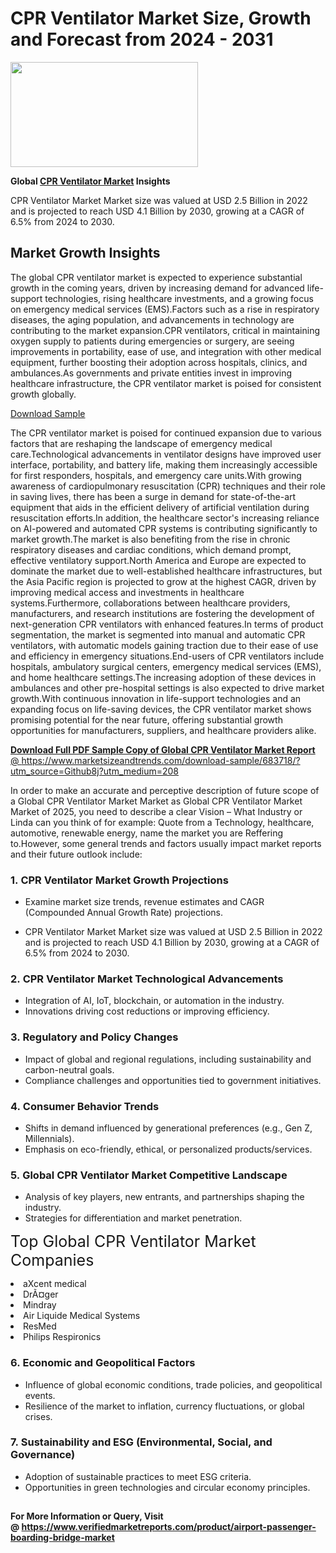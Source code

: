 <H1>CPR Ventilator Market Size, Growth and Forecast from 2024 - 2031</H1><img class="aligncenter size-medium wp-image-584254" src="https://thirdeyenews.in/wp-content/uploads/2024/09/Global-Market-Research-300x168.jpeg" alt="" width="300" height="168" /><p><strong>Global&nbsp;<a href="https://www.marketsizeandtrends.com/download-sample/683718/?utm_source=Github8j?utm_medium=208">CPR Ventilator Market</a> Insights</strong></p><p>CPR Ventilator Market Market size was valued at USD 2.5 Billion in 2022 and is projected to reach USD 4.1 Billion by 2030, growing at a CAGR of 6.5% from 2024 to 2030.</p><p><h2>Market Growth Insights</h2> <p>The global CPR ventilator market is expected to experience substantial growth in the coming years, driven by increasing demand for advanced life-support technologies, rising healthcare investments, and a growing focus on emergency medical services (EMS).Factors such as a rise in respiratory diseases, the aging population, and advancements in technology are contributing to the market expansion.CPR ventilators, critical in maintaining oxygen supply to patients during emergencies or surgery, are seeing improvements in portability, ease of use, and integration with other medical equipment, further boosting their adoption across hospitals, clinics, and ambulances.As governments and private entities invest in improving healthcare infrastructure, the CPR ventilator market is poised for consistent growth globally.</p> <p><a href="#">Download Sample</a></p> <p>The CPR ventilator market is poised for continued expansion due to various factors that are reshaping the landscape of emergency medical care.Technological advancements in ventilator designs have improved user interface, portability, and battery life, making them increasingly accessible for first responders, hospitals, and emergency care units.With growing awareness of cardiopulmonary resuscitation (CPR) techniques and their role in saving lives, there has been a surge in demand for state-of-the-art equipment that aids in the efficient delivery of artificial ventilation during resuscitation efforts.In addition, the healthcare sector's increasing reliance on AI-powered and automated CPR systems is contributing significantly to market growth.The market is also benefiting from the rise in chronic respiratory diseases and cardiac conditions, which demand prompt, effective ventilatory support.North America and Europe are expected to dominate the market due to well-established healthcare infrastructures, but the Asia Pacific region is projected to grow at the highest CAGR, driven by improving medical access and investments in healthcare systems.Furthermore, collaborations between healthcare providers, manufacturers, and research institutions are fostering the development of next-generation CPR ventilators with enhanced features.In terms of product segmentation, the market is segmented into manual and automatic CPR ventilators, with automatic models gaining traction due to their ease of use and efficiency in emergency situations.End-users of CPR ventilators include hospitals, ambulatory surgical centers, emergency medical services (EMS), and home healthcare settings.The increasing adoption of these devices in ambulances and other pre-hospital settings is also expected to drive market growth.With continuous innovation in life-support technologies and an expanding focus on life-saving devices, the CPR ventilator market shows promising potential for the near future, offering substantial growth opportunities for manufacturers, suppliers, and healthcare providers alike.</p> <p><a href="#"></p><p><span class=""><strong>Download Full PDF Sample Copy of Global CPR Ventilator Market Report</strong> @ <a href="https://www.marketsizeandtrends.com/download-sample/683718/?utm_source=Github8j?utm_medium=208" target="_blank">https://www.marketsizeandtrends.com/download-sample/683718/?utm_source=Github8j?utm_medium=208</a></span></p><p>In order to make an accurate and perceptive description of future scope of a Global&nbsp;CPR Ventilator Market Market as Global&nbsp;CPR Ventilator Market Market of 2025, you need to describe a clear Vision &ndash; What Industry or Linda can you think of for example: Quote from a Technology, healthcare, automotive, renewable energy, name the market you are Reffering to.However, some general trends and factors usually impact market reports and their future outlook include:</p><h3>1.&nbsp;<strong>CPR Ventilator Market Growth Projections</strong></h3><ul><li>Examine market size trends, revenue estimates and CAGR (Compounded Annual Growth Rate) projections.</li><li><p>CPR Ventilator Market Market size was valued at USD 2.5 Billion in 2022 and is projected to reach USD 4.1 Billion by 2030, growing at a CAGR of 6.5% from 2024 to 2030.</p></li></ul><h3>2.&nbsp;<strong>CPR Ventilator Market Technological Advancements</strong></h3><ul><li>Integration of AI, IoT, blockchain, or automation in the industry.</li><li>Innovations driving cost reductions or improving efficiency.</li></ul><h3>3.&nbsp;<strong>Regulatory and Policy Changes</strong></h3><ul><li>Impact of global and regional regulations, including sustainability and carbon-neutral goals.</li><li>Compliance challenges and opportunities tied to government initiatives.</li></ul><h3>4.&nbsp;<strong>Consumer Behavior Trends</strong></h3><ul><li>Shifts in demand influenced by generational preferences (e.g., Gen Z, Millennials).</li><li>Emphasis on eco-friendly, ethical, or personalized products/services.</li></ul><h3>5.&nbsp;<strong>Global CPR Ventilator Market Competitive Landscape</strong></h3><ul><li>Analysis of key players, new entrants, and partnerships shaping the industry.</li><li>Strategies for differentiation and market penetration.</li></ul><p data-pm-slice="1 1 []"><span style="color: inherit; font-family: inherit; font-size: 25px;">Top Global CPR Ventilator Market Companies</span></p><div class="" data-test-id=""><p><li>aXcent medical</li><li> DrÃ¤ger</li><li> Mindray</li><li> Air Liquide Medical Systems</li><li> ResMed</li><li> Philips Respironics</li></p></div><h3>6.&nbsp;<strong>Economic and Geopolitical Factors</strong></h3><ul><li>Influence of global economic conditions, trade policies, and geopolitical events.</li><li>Resilience of the market to inflation, currency fluctuations, or global crises.</li></ul><h3>7.&nbsp;<strong>Sustainability and ESG (Environmental, Social, and Governance)</strong></h3><ul><li>Adoption of sustainable practices to meet ESG criteria.</li><li>Opportunities in green technologies and circular economy principles.</li></ul><h2><strong style="font-size: 14px;">For More Information or Query, Visit @&nbsp;</strong><a style="background-color: #ffffff; font-size: 14px;" href="https://www.marketsizeandtrends.com/report/cpr-ventilator-market/" target="_blank">https://www.verifiedmarketreports.com/product/airport-passenger-boarding-bridge-market</a></h2>